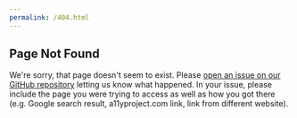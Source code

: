 ```yaml
---
permalink: /404.html
---
```


## Page Not Found

We're sorry, that page doesn't seem to exist. Please [open an issue on our GitHub repository](https://github.com/a11yproject/a11yproject.com/issues/new?template=a11yproject-com-bug-report.md) letting us know what happened.
In your issue, please include the page you were trying to access as well as how you got there (e.g. Google search result, a11yproject.com link, link from different website).
